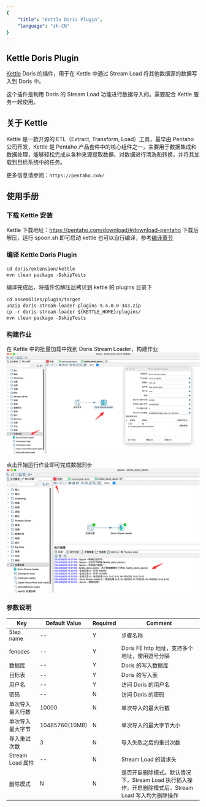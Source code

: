 ```yaml
---
{
    "title": "Kettle Doris Plugin",
    "language": "zh-CN"
}
---
```


## Kettle Doris Plugin

[Kettle](https://pentaho.com/) Doris 的插件，用于在 Kettle 中通过 Stream Load 将其他数据源的数据写入到 Doris 中。

这个插件是利用 Doris 的 Stream Load 功能进行数据导入的。需要配合 Kettle 服务一起使用。

## 关于 Kettle

Kettle 是一款开源的 ETL（Extract, Transform, Load）工具，最早由 Pentaho 公司开发，Kettle 是 Pentaho 产品套件中的核心组件之一，主要用于数据集成和数据处理，能够轻松完成从各种来源提取数据、对数据进行清洗和转换，并将其加载到目标系统中的任务。


更多信息请参阅：`https://pentaho.com/`

## 使用手册

### 下载 Kettle 安装
Kettle 下载地址：https://pentaho.com/download/#download-pentaho
下载后解压，运行 spoon.sh 即可启动 kettle
也可以自行编译，参考[编译章节](https://github.com/pentaho/pentaho-kettle?tab=readme-ov-file#how-to-build)

### 编译 Kettle Doris Plugin
```shell
cd doris/extension/kettle
mvn clean package -DskipTests
```
编译完成后，将插件包解压后拷贝到 kettle 的 plugins 目录下
```shell
cd assemblies/plugin/target
unzip doris-stream-loader-plugins-9.4.0.0-343.zip 
cp -r doris-stream-loader ${KETTLE_HOME}/plugins/
mvn clean package -DskipTests
```
### 构建作业
在 Kettle 中的批量加载中找到 Doris Stream Loader，构建作业
![create_zh.png](https://raw.githubusercontent.com/apache/doris/refs/heads/master/extension/kettle/images/create_zh.png)


点击开始运行作业即可完成数据同步
![running_zh.png](https://raw.githubusercontent.com/apache/doris/refs/heads/master/extension/kettle/images/running_zh.png)


### 参数说明

| Key          | Default Value  | Required | Comment                        |
|--------------|----------------| -------- |--------------------------------|
| Step name         | --             | Y        | 步骤名称                           |
| fenodes      | --             | Y        | Doris FE http 地址，支持多个地址，使用逗号分隔 |
| 数据库          | --             | Y        | Doris 的写入数据库                   |
| 目标表          | --             | Y        | Doris 的写入表                     |
| 用户名          | --             | Y        | 访问 Doris 的用户名                  |
| 密码           | --             | N        | 访问 Doris 的密码                   |
| 单次导入最大行数     | 10000          | N        | 单次导入的最大行数                      |
| 单次导入最大字节     | 10485760(10MB) | N        | 单次导入的最大字节大小                    |
| 导入重试次数       | 3              | N        | 导入失败之后的重试次数                    |
| Stream Load 属性 | --             | N        | Stream Load 的请求头                 |
| 删除模式 | N             | N        | 是否开启删除模式。默认情况下，Stream Load 执行插入操作，开启删除模式后，Stream Load 写入均为删除操作                 |